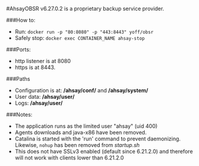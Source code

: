 #AhsayOBSR v6.27.0.2
is a proprietary backup service provider.

###How to:
+ Run: `docker run -p "80:8080" -p "443:8443" yoff/obsr`
+ Safely stop: `docker exec CONTAINER_NAME ahsay-stop`

###Ports:
+ http listener is at 8080
+ https is at 8443.

###Paths
+ Configuration is at: **/ahsay/conf/** and **/ahsay/system/**
+ User data:  **/ahsay/user/**
+ Logs: **/ahsay/user/**

###Notes:
+ The application runs as the limited user "ahsay" (uid 400)
+ Agents downloads and java-x86 have been removed.
+ Catalina is started with the 'run' command to prevent daemonizing. Likewise, `nohup` has been removed from *startup.sh*
+ This does not have SSLv3 enabled (default since 6.21.2.0) and therefore will not work with clients lower than 6.21.2.0
